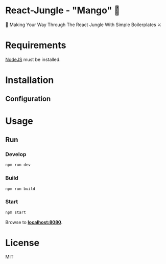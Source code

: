 # React-Jungle - "Mango" 🥭

🙈  Making Your Way Through The React Jungle With Simple Boilerplates ⚔

# Requirements

[NodeJS](https://nodejs.org) must be installed.

# Installation

## Configuration

# Usage

## Run

### Develop

```javascript
npm run dev
```

### Build

```javascript
npm run build
``` 

### Start

```javascript
npm start
```

Browse to **[localhost:8080](http://localhost:8080)**.

# License

MIT